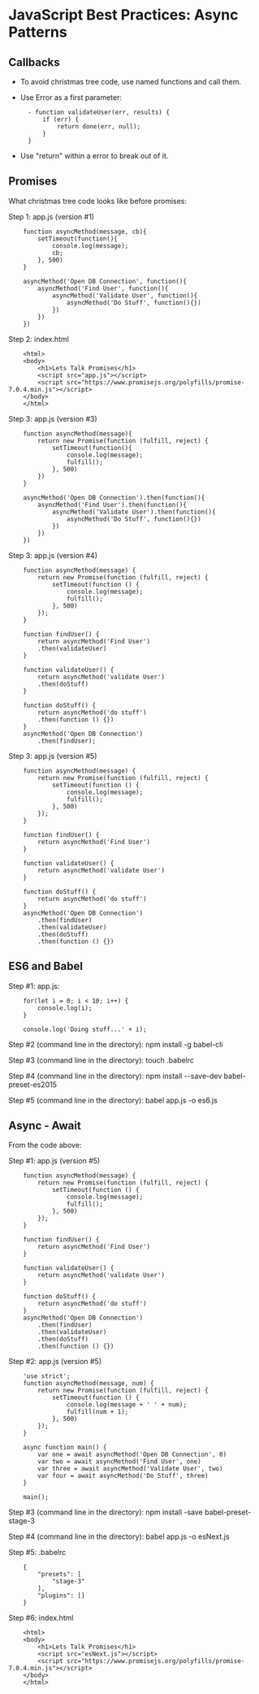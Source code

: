 # **JavaScript Best Practices: Async Patterns**

## **Callbacks**

- To avoid christmas tree code, use named functions and call them.

- Use Error as a first parameter:

        - function validateUser(err, results) {
            if (err) {
                return done(err, null);
            }
        }

- Use "return" within a error to break out of it.

## **Promises**

What christmas tree code looks like before promises:

Step 1: app.js (version #1)

        function asyncMethod(message, cb){
            setTimeout(function(){
                console.log(message);
                cb;
            }, 500)
        }

        asyncMethod('Open DB Connection', function(){
            asyncMethod('Find User', function(){
                asyncMethod('Validate User', function(){
                    asyncMethod('Do Stuff', function(){})
                })
            })
        })

Step 2: index.html

        <html>
        <body>
            <h1>Lets Talk Promises</h1>
            <script src="app.js"></script>
            <script src="https://www.promisejs.org/polyfills/promise-7.0.4.min.js"></script>
        </body>
        </html>

Step 3: app.js (version #3)

        function asyncMethod(message){
            return new Promise(function (fulfill, reject) {
                setTimeout(function(){
                    console.log(message);
                    fulfill();
                }, 500)
            })
        }

        asyncMethod('Open DB Connection').then(function(){
            asyncMethod('Find User').then(function(){
                asyncMethod('Validate User').then(function(){
                    asyncMethod('Do Stuff', function(){})
                })
            })
        })


Step 3: app.js (version #4)

        function asyncMethod(message) {
            return new Promise(function (fulfill, reject) {
                setTimeout(function () {
                    console.log(message);
                    fulfill();
                }, 500)
            });
        }

        function findUser() {
            return asyncMethod('Find User')
            .then(validateUser)
        }

        function validateUser() {
            return asyncMethod('validate User')
            .then(doStuff)
        }

        function doStuff() {
            return asyncMethod('do stuff')
            .then(function () {})
        }
        asyncMethod('Open DB Connection')
            .then(findUser);

Step 3: app.js (version #5)

        function asyncMethod(message) {
            return new Promise(function (fulfill, reject) {
                setTimeout(function () {
                    console.log(message);
                    fulfill();
                }, 500)
            });
        }

        function findUser() {
            return asyncMethod('Find User')
        }

        function validateUser() {
            return asyncMethod('validate User')
        }

        function doStuff() {
            return asyncMethod('do stuff')
        }
        asyncMethod('Open DB Connection')
            .then(findUser)
            .then(validateUser)
            .then(doStuff)
            .then(function () {})

## **ES6 and Babel**

Step #1: app.js:

        for(let i = 0; i < 10; i++) {
            console.log(i);
        }

        console.log('Doing stuff...' + i);

Step #2 (command line in the directory): npm install -g babel-cli

Step #3 (command line in the directory): touch .babelrc

Step #4 (command line in the directory): npm install --save-dev babel-preset-es2015

Step #5 (command line in the directory): babel app.js -o es6.js

## **Async - Await**

From the code above:

Step #1: app.js (version #5)

        function asyncMethod(message) {
            return new Promise(function (fulfill, reject) {
                setTimeout(function () {
                    console.log(message);
                    fulfill();
                }, 500)
            });
        }

        function findUser() {
            return asyncMethod('Find User')
        }

        function validateUser() {
            return asyncMethod('validate User')
        }

        function doStuff() {
            return asyncMethod('do stuff')
        }
        asyncMethod('Open DB Connection')
            .then(findUser)
            .then(validateUser)
            .then(doStuff)
            .then(function () {})


Step #2: app.js (version #5)

        'use strict';
        function asyncMethod(message, num) {
            return new Promise(function (fulfill, reject) {
                setTimeout(function () {
                    console.log(message + ' ' + num);
                    fulfill(num + 1);
                }, 500)
            });
        }

        async function main() {
            var one = await asyncMethod('Open DB Connection', 0)
            var two = await asyncMethod('Find User', one)
            var three = await asyncMethod('Validate User', two)
            var four = await asyncMethod('Do Stuff', three)
        }

        main();

Step #3 (command line in the directory): npm install -save babel-preset-stage-3

Step #4 (command line in the directory): babel app.js -o esNext.js

Step #5: .babelrc

        {
            "presets": [
                "stage-3"
            ],
            "plugins": []
        }

Step #6: index.html 

        <html>
        <body>
            <h1>Lets Talk Promises</h1>
            <script src="esNext.js"></script>
            <script src="https://www.promisejs.org/polyfills/promise-7.0.4.min.js"></script>
        </body>
        </html>
